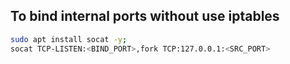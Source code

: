 To bind internal ports without use iptables
----

``` bash
sudo apt install socat -y;
socat TCP-LISTEN:<BIND_PORT>,fork TCP:127.0.0.1:<SRC_PORT>
```
